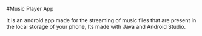 #Music Player App

It is an android app made for the streaming of music files that are present in the local storage of your phone, Its made with Java and Android Studio.
